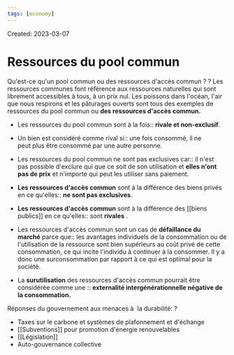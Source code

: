 ```yaml
---
tags: [economy] 
---
```

Created: 2023-03-07

# Ressources du pool commun
Qu'est-ce qu'un pool commun ou des ressources d'accès commun ?
?
Les ressources communes font référence aux ressources naturelles qui sont librement accessibles à tous, à un prix nul.
Les poissons dans l'océan, l'air que nous respirons et les pâturages ouverts sont tous des exemples de ressources du pool commun ou **des ressources d'accès commun.** 
<!--SR:!2023-03-25,6,150-->

- Les ressources du pool commun sont à la fois:: **rivale et non-exclusif**.
<!--SR:!2023-03-28,13,230-->
- Un bien est considéré comme rival si:: une fois consommé, il ne peut plus être consommé par une autre personne.
<!--SR:!2023-03-20,10,250-->
- Les ressources du pool commun ne sont pas exclusives car:: il n'est pas possible d'exclure qui que ce soit de son utilisation et **elles n'ont pas de prix** et n'importe qui peut les utiliser sans paiement.
<!--SR:!2023-03-29,14,230-->
- **Les ressources d'accès commun** sont à la différence des biens privés en ce qu'elles:: **ne sont pas exclusives**.
<!--SR:!2023-03-25,11,230-->
- **Les ressources d'accès commun** sont  à la différence des [[biens publics]] en ce qu'elles:: sont **rivales** .
<!--SR:!2023-03-23,8,210-->
- Les ressources d'accès commun sont un cas de **défaillance du marché** parce que:: les avantages individuels de la consommation ou de l'utilisation de la ressource sont bien supérieurs au coût privé de cette consommation, ce qui incite l'individu à continuer à la consommer. Il y a donc une surconsommation par rapport à ce qui est optimal pour la société.
<!--SR:!2023-03-25,10,210-->
- La **surutilisation** des ressources d'accès commun pourrait être considérée comme une :: **externalité intergénérationnelle négative de la consommation.**
<!--SR:!2023-03-25,5,156-->

Réponses du gouvernement aux menaces à  la durabilité:
?
-   Taxes sur le carbone et systèmes de plafonnement et d'échange
-   [[Subventions]] pour promotion d'énergie renouvelables
-   [[Législation]]
-   Auto-gouvernance collective
<!--SR:!2023-03-26,6,176-->
